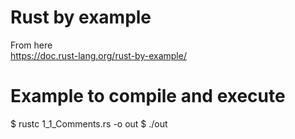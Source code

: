 # Rust by example  
From here  
https://doc.rust-lang.org/rust-by-example/   

# Example to compile and execute  
$ rustc 1_1_Comments.rs -o out 
$ ./out  